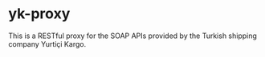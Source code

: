 # yk-proxy
This is a RESTful proxy for the SOAP APIs provided by the Turkish shipping company Yurtiçi Kargo.
